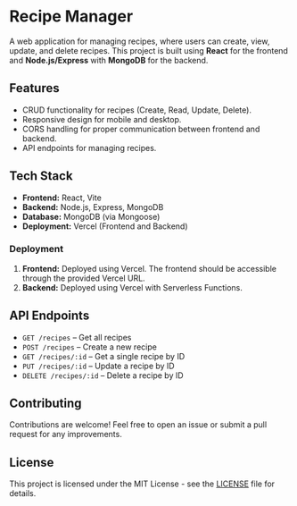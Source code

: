 # Recipe Manager

A web application for managing recipes, where users can create, view, update, and delete recipes. This project is built using **React** for the frontend and **Node.js/Express** with **MongoDB** for the backend.

## Features

- CRUD functionality for recipes (Create, Read, Update, Delete).
- Responsive design for mobile and desktop.
- CORS handling for proper communication between frontend and backend.
- API endpoints for managing recipes.

## Tech Stack

- **Frontend:** React, Vite
- **Backend:** Node.js, Express, MongoDB
- **Database:** MongoDB (via Mongoose)
- **Deployment:** Vercel (Frontend and Backend)

### Deployment

1. **Frontend:** Deployed using Vercel. The frontend should be accessible through the provided Vercel URL.
2. **Backend:** Deployed using Vercel with Serverless Functions.

## API Endpoints

- `GET /recipes` – Get all recipes
- `POST /recipes` – Create a new recipe
- `GET /recipes/:id` – Get a single recipe by ID
- `PUT /recipes/:id` – Update a recipe by ID
- `DELETE /recipes/:id` – Delete a recipe by ID

## Contributing

Contributions are welcome! Feel free to open an issue or submit a pull request for any improvements.

## License

This project is licensed under the MIT License - see the [LICENSE](LICENSE) file for details.

```

```
